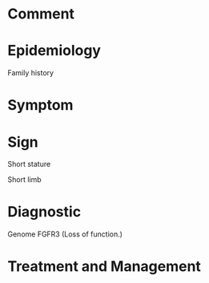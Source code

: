 # Comment

# Epidemiology

Family history

# Symptom

# Sign

Short stature

Short limb

# Diagnostic

Genome FGFR3
(Loss of function.)

# Treatment and Management
